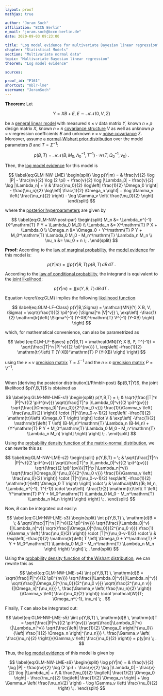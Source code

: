 ```yaml
---
layout: proof
mathjax: true

author: "Joram Soch"
affiliation: "BCCN Berlin"
e_mail: "joram.soch@bccn-berlin.de"
date: 2020-09-03 09:23:00

title: "Log model evidence for multivariate Bayesian linear regression"
chapter: "Statistical Models"
section: "Multivariate normal data"
topic: "Multivariate Bayesian linear regression"
theorem: "Log model evidence"

sources:

proof_id: "P161"
shortcut: "mblr-lme"
username: "JoramSoch"
---
```



**Theorem:** Let

$$ \label{eq:GLM}
Y = X B + E, \; E \sim \mathcal{MN}(0, V, \Sigma)
$$

be a [general linear model](/D/glm) with measured $n \times v$ data matrix $Y$, known $n \times p$ design matrix $X$, known $n \times n$ [covariance structure](/D/matn) $V$ as well as unknown $p \times v$ regression coefficients $B$ and unknown $v \times v$ [noise covariance](/D/matn) $\Sigma$. Moreover, assume a [normal-Wishart prior distribution](/P/mblr-prior) over the model parameters $B$ and $T = \Sigma^{-1}$:

$$ \label{eq:GLM-NW-prior}
p(B,T) = \mathcal{MN}(B; M_0, \Lambda_0^{-1}, T^{-1}) \cdot \mathcal{W}(T; \Omega_0^{-1}, \nu_0) \; .
$$

Then, the [log model evidence](/D/lme) for this model is

$$ \label{eq:GLM-NW-LME}
\begin{split}
\log p(Y|m) = & \frac{v}{2} \log |P| - \frac{nv}{2} \log (2 \pi)  + \frac{v}{2} \log |\Lambda_0| - \frac{v}{2} \log |\Lambda_n| + \\
& \frac{\nu_0}{2} \log\left| \frac{1}{2} \Omega_0 \right| - \frac{\nu_n}{2} \log\left| \frac{1}{2} \Omega_n \right| + \log \Gamma_v \left( \frac{\nu_n}{2} \right) - \log \Gamma_v \left( \frac{\nu_0}{2} \right)
\end{split}
$$

where the [posterior hyperparameters](/D/post) are given by

$$ \label{eq:GLM-NW-post-par}
\begin{split}
M_n &= \Lambda_n^{-1} (X^\mathrm{T} P Y + \Lambda_0 M_0) \\
\Lambda_n &= X^\mathrm{T} P X + \Lambda_0 \\
\Omega_n &= \Omega_0 + Y^\mathrm{T} P Y + M_0^\mathrm{T} \Lambda_0 M_0 - M_n^\mathrm{T} \Lambda_n M_n \\
\nu_n &= \nu_0 + n \; .
\end{split}
$$


**Proof:** According to the [law of marginal probability](/D/prob-marg), the [model evidence](/D/ml) for this model is:

$$ \label{eq:GLM-NW-ME-s1}
p(Y|m) = \iint p(Y|B,T) \, p(B,T) \, \mathrm{d}B \, \mathrm{d}T \; .
$$

According to the [law of conditional probability](/D/prob-cond), the integrand is equivalent to the [joint likelihood](/D/jl):

$$ \label{eq:GLM-NW-ME-s2}
p(Y|m) = \iint p(Y,B,T) \, \mathrm{d}B \, \mathrm{d}T \; .
$$

Equation \eqref{eq:GLM} implies the following [likelihood function](/D/lf)

$$ \label{eq:GLM-LF-Class}
p(Y|B,\Sigma) = \mathcal{MN}(Y; X B, V, \Sigma) = \sqrt{\frac{1}{(2 \pi)^{nv} |\Sigma|^n |V|^v}} \, \exp\left[ -\frac{1}{2} \mathrm{tr}\left( \Sigma^{-1} (Y-XB)^\mathrm{T} V^{-1} (Y-XB) \right) \right]
$$

which, for mathematical convenience, can also be parametrized as

$$ \label{eq:GLM-LF-Bayes}
p(Y|B,T) = \mathcal{MN}(Y; X B, P, T^{-1}) = \sqrt{\frac{|T|^n |P|^v}{(2 \pi)^{nv}}} \, \exp\left[ -\frac{1}{2} \mathrm{tr}\left( T (Y-XB)^\mathrm{T} P (Y-XB) \right) \right]
$$

using the $v \times v$ [precision matrix](/D/precmat) $T = \Sigma^{-1}$ and the $n \times n$ [precision matrix](/D/precmat) $P = V^{-1}$.

<br>
When [deriving the posterior distribution](/P/mblr-post) $p(B,T|Y)$, the joint likelihood $p(Y,B,T)$ is obtained as

$$ \label{eq:GLM-NW-LME-s1}
\begin{split}
p(Y,B,T) = \; & \sqrt{\frac{|T|^n |P|^v}{(2 \pi)^{nv}}} \sqrt{\frac{|T|^p |\Lambda_0|^v}{(2 \pi)^{pv}}} \sqrt{\frac{|\Omega_0|^{\nu_0}}{2^{\nu_0 v}}} \frac{1}{\Gamma_v \left( \frac{\nu_0}{2} \right)} \cdot |T|^{(\nu_0-v-1)/2} \exp\left[ -\frac{1}{2} \mathrm{tr}\left( \Omega_0 T \right) \right] \cdot \\
& \exp\left[ -\frac{1}{2} \mathrm{tr}\left( T \left[ (B-M_n)^\mathrm{T} \Lambda_n (B-M_n) + (Y^\mathrm{T} P Y + M_0^\mathrm{T} \Lambda_0 M_0 - M_n^\mathrm{T} \Lambda_n M_n) \right] \right) \right] \; .
\end{split}
$$

Using the [probability density function of the matrix-normal distribution](/P/matn-pdf), we can rewrite this as

$$ \label{eq:GLM-NW-LME-s2}
\begin{split}
p(Y,B,T) = \; & \sqrt{\frac{|T|^n |P|^v}{(2 \pi)^{nv}}} \sqrt{\frac{|T|^p |\Lambda_0|^v}{(2 \pi)^{pv}}} \sqrt{\frac{(2 \pi)^{pv}}{|T|^p |\Lambda_n|^v}} \sqrt{\frac{|\Omega_0|^{\nu_0}}{2^{\nu_0 v}}} \frac{1}{\Gamma_v \left( \frac{\nu_0}{2} \right)} \cdot |T|^{(\nu_0-v-1)/2} \exp\left[ -\frac{1}{2} \mathrm{tr}\left( \Omega_0 T \right) \right] \cdot \\
& \mathcal{MN}(B; M_n, \Lambda_n^{-1}, T^{-1}) \cdot \exp\left[ -\frac{1}{2} \mathrm{tr}\left( T \left[ Y^\mathrm{T} P Y + M_0^\mathrm{T} \Lambda_0 M_0 - M_n^\mathrm{T} \Lambda_n M_n \right] \right) \right] \; .
\end{split}
$$

Now, $B$ can be integrated out easily:

$$ \label{eq:GLM-NW-LME-s3}
\begin{split}
\int p(Y,B,T) \, \mathrm{d}B = \; & \sqrt{\frac{|T|^n |P|^v}{(2 \pi)^{nv}}} \sqrt{\frac{|\Lambda_0|^v}{|\Lambda_n|^v}} \sqrt{\frac{|\Omega_0|^{\nu_0}}{2^{\nu_0 v}}} \frac{1}{\Gamma_v \left( \frac{\nu_0}{2} \right)} \cdot |T|^{(\nu_0-v-1)/2} \cdot \\
& \exp\left[ -\frac{1}{2} \mathrm{tr}\left( T \left[ \Omega_0 + Y^\mathrm{T} P Y + M_0^\mathrm{T} \Lambda_0 M_0 - M_n^\mathrm{T} \Lambda_n M_n \right] \right) \right] \; .
\end{split}
$$

Using the [probability density function of the Wishart distribution](/P/wish-pdf), we can rewrite this as

$$ \label{eq:GLM-NW-LME-s4}
\int p(Y,B,T) \, \mathrm{d}B = \sqrt{\frac{|P|^v}{(2 \pi)^{nv}}} \sqrt{\frac{|\Lambda_0|^v}{|\Lambda_n|^v}} \sqrt{\frac{|\Omega_0|^{\nu_0}}{2^{\nu_0 v}}} \sqrt{\frac{2^{\nu_n v}}{|\Omega_n|^{\nu_n}}} \, \frac{\Gamma_v \left( \frac{\nu_n}{2} \right)}{\Gamma_v \left( \frac{\nu_0}{2} \right)} \cdot \mathcal{W}(T; \Omega_n^{-1}, \nu_n) \; .
$$

Finally, $T$ can also be integrated out:

$$ \label{eq:GLM-NW-LME-s5}
\iint p(Y,B,T) \, \mathrm{d}B \, \mathrm{d}T = \sqrt{\frac{|P|^v}{(2 \pi)^{nv}}} \sqrt{\frac{|\Lambda_0|^v}{|\Lambda_n|^v}} \sqrt{\frac{\left| \frac{1}{2} \Omega_0 \right|^{\nu_0}}{\left| \frac{1}{2} \Omega_n \right|^{\nu_n}}} \, \frac{\Gamma_v \left( \frac{\nu_n}{2} \right)}{\Gamma_v \left( \frac{\nu_0}{2} \right)} = p(y|m) \; .
$$

Thus, the [log model evidence](/D/lme) of this model is given by

$$ \label{eq:GLM-NW-LME-s6}
\begin{split}
\log p(Y|m) = & \frac{v}{2} \log |P| - \frac{nv}{2} \log (2 \pi)  + \frac{v}{2} \log |\Lambda_0| - \frac{v}{2} \log |\Lambda_n| + \\
& \frac{\nu_0}{2} \log\left| \frac{1}{2} \Omega_0 \right| - \frac{\nu_n}{2} \log\left| \frac{1}{2} \Omega_n \right| + \log \Gamma_v \left( \frac{\nu_n}{2} \right) - \log \Gamma_v \left( \frac{\nu_0}{2} \right) \; .
\end{split}
$$